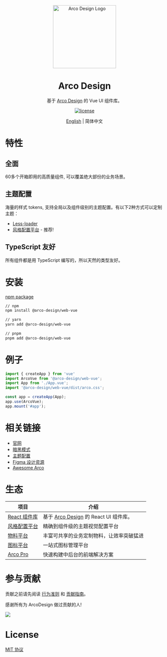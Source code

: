 <div align="center">
  <a href="https://arco.design" target="_blank">
    <img alt="Arco Design Logo" width="200" src="https://avatars.githubusercontent.com/u/64576149?s=200&v=4"/>
  </a>
</div>

<div align="center">
  <h1>Arco Design</h1>
</div>

<div align="center">

基于 [Arco Design](https://arco.design/) 的 Vue UI 组件库。

[![license](https://img.shields.io/badge/license-MIT-blue.svg)](https://github.com/arco-design/arco-design-vue/blob/main/LICENSE)

</div>

<div align="center">

[English](./README.md) | 简体中文

</div>

# 特性

## 全面

60多个开箱即用的高质量组件, 可以覆盖绝大部份的业务场景。

## 主题配置

海量的样式 tokens, 支持全局以及组件级别的主题配置。有以下2种方式可以定制主题：

* [Less-loader](https://arco.design/vue/docs/theme)
* [风格配置平台](https://arco.design/themes) - 推荐!

## TypeScript 友好

所有组件都是用 TypeScript 编写的，所以天然的类型友好。

# 安装

[npm package](https://www.npmjs.com/package/@arco-design/web-vue)

```bash
// npm
npm install @arco-design/web-vue

// yarn
yarn add @arco-design/web-vue

// pnpm
pnpm add @arco-design/web-vue
```

# 例子

```typescript
import { createApp } from 'vue'
import ArcoVue from '@arco-design/web-vue';
import App from './App.vue';
import '@arco-design/web-vue/dist/arco.css';

const app = createApp(App);
app.use(ArcoVue);
app.mount('#app');
```

# 相关链接

* [官网](https://arco.design/)
* [暗黑模式](https://arco.design/vue/docs/dark)
* [主题配置](https://arco.design/vue/docs/theme)
* [Figma 设计资源](https://www.figma.com/file/FVu1DydEeXvJqXrkOb90Oi/ArcoDesign%E7%BB%84%E4%BB%B6%E8%AE%BE%E8%AE%A1_2.0?node-id=5472%3A308)
* [Awesome Arco](https://github.com/arco-design/awesome-arco)

# 生态

| 项目               | 介绍                                             |
| --------------------- | ------------------------------------------------------- |
| [React 组件库] | 基于 [Arco Design](https://arco.design/) 的 React UI 组件库。 |
| [风格配置平台] | 精确到组件级的主题视觉配置平台 |
| [物料平台] | 丰富可共享的业务定制物料，让效率突破猛进 |
| [图标平台] | 一站式图标管理平台 |
| [Arco Pro] | 快速构建中后台的前端解决方案 |

[React 组件库]: https://arco.design/react/docs/start
[风格配置平台]: https://arco.design/themes
[物料平台]: https://arco.design/material
[图标平台]: https://arco.design/iconbox
[Arco Pro]: https://arco.design/pro/

# 参与贡献

贡献之前请先阅读 [行为准则](./CODE_OF_CONDUCT.md) 和 [贡献指南](./CONTRIBUTING.zh-CN.md)。

感谢所有为 ArcoDesign 做过贡献的人!

<a href="https://github.com/arco-design/arco-design-vue/graphs/contributors"><img src="https://contrib.rocks/image?repo=arco-design/arco-design-vue" /></a>

# License

[MIT 协议](./LICENSE)

